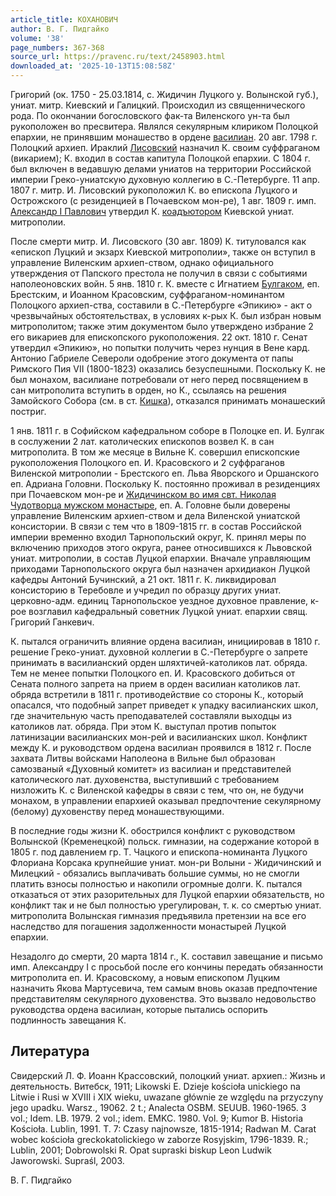 ```yaml
---
article_title: КОХАНОВИЧ
author: В. Г. Пидгайко
volume: '38'
page_numbers: 367-368
source_url: https://pravenc.ru/text/2458903.html
downloaded_at: '2025-10-13T15:08:58Z'
---
```


Григорий (ок. 1750 - 25.03.1814, с. Жидичин Луцкого у. Волынской губ.), униат. митр. Киевский и Галицкий. Происходил из священнического рода. По окончании богословского фак-та Виленского ун-та был рукоположен во пресвитера. Являлся секулярным клириком Полоцкой епархии, не принявшим монашество в ордене [василиан](https://pravenc.ru/text/василиан.html). 20 авг. 1798 г. Полоцкий архиеп. Ираклий [Лисовский](https://pravenc.ru/text/Лисовский.html) назначил К. своим суффраганом (викарием); К. входил в состав капитула Полоцкой епархии. С 1804 г. был включен в ведавшую делами униатов на территории Российской империи Греко-униатскую духовную коллегию в С.-Петербурге. 11 апр. 1807 г. митр. И. Лисовский рукоположил К. во епископа Луцкого и Острожского (с резиденцией в Почаевском мон-ре), 1 авг. 1809 г. имп. [Александр I Павлович](<https://pravenc.ru/text/Александр I Павлович.html>) утвердил К. [коадъютором](https://pravenc.ru/text/коадъютором.html) Киевской униат. митрополии.

После смерти митр. И. Лисовского (30 авг. 1809) К. титуловался как «епископ Луцкий и экзарх Киевской митрополии», также он вступил в управление Виленским архиеп-ством, однако официального утверждения от Папского престола не получил в связи с событиями наполеоновских войн. 5 янв. 1810 г. К. вместе с Игнатием [Булгаком](https://pravenc.ru/text/Булгаком.html), еп. Брестским, и Иоанном Красовским, суффраганом-номинантом Полоцкого архиеп-ства, составили в С.-Петербурге «Эпикию» - акт о чрезвычайных обстоятельствах, в условиях к-рых К. был избран новым митрополитом; также этим документом было утверждено избрание 2 его викариев для епископского рукоположения. 22 окт. 1810 г. Сенат утвердил «Эпикию», но попытки получить через нунция в Вене кард. Антонио Габриеле Североли одобрение этого документа от папы Римского Пия VII (1800-1823) оказались безуспешными. Поскольку К. не был монахом, василиане потребовали от него перед посвящением в сан митрополита вступить в орден, но К., ссылаясь на решения Замойского Собора (см. в ст. [Кишка](https://pravenc.ru/text/Кишка.html)), отказался принимать монашеский постриг.

1 янв. 1811 г. в Софийском кафедральном соборе в Полоцке еп. И. Булгак в сослужении 2 лат. католических епископов возвел К. в сан митрополита. В том же месяце в Вильне К. совершил епископские рукоположения Полоцкого еп. И. Красовского и 2 суффраганов Виленской митрополии - Брестского еп. Льва Яворского и Оршанского еп. Адриана Головни. Поскольку К. постоянно проживал в резиденциях при Почаевском мон-ре и [Жидичинском во имя свт. Николая Чудотворца мужском монастыре](<https://pravenc.ru/text/Жидичинском во имя свт  Николая Чудотворца мужском монастыре.html>), еп. А. Головне были доверены управление Виленским архиеп-ством и дела Виленской униатской консистории. В связи с тем что в 1809-1815 гг. в состав Российской империи временно входил Тарнопольский округ, К. принял меры по включению приходов этого округа, ранее относившихся к Львовской униат. митрополии, в состав Луцкой епархии. Вначале управляющим приходами Тарнопольского округа был назначен архидиакон Луцкой кафедры Антоний Бучинский, а 21 окт. 1811 г. К. ликвидировал консисторию в Теребовле и учредил по образцу других униат. церковно-адм. единиц Тарнопольское уездное духовное правление, к-рое возглавил кафедральный советник Луцкой униат. епархии свящ. Григорий Ганкевич.

К. пытался ограничить влияние ордена василиан, инициировав в 1810 г. решение Греко-униат. духовной коллегии в С.-Петербурге о запрете принимать в василианский орден шляхтичей-католиков лат. обряда. Тем не менее попытки Полоцкого еп. И. Красовского добиться от Сената полного запрета на прием в орден василиан католиков лат. обряда встретили в 1811 г. противодействие со стороны К., который опасался, что подобный запрет приведет к упадку василианских школ, где значительную часть преподавателей составляли выходцы из католиков лат. обряда. При этом К. выступал против попыток латинизации василианских мон-рей и василианских школ. Конфликт между К. и руководством ордена василиан проявился в 1812 г. После захвата Литвы войсками Наполеона в Вильне был образован самозваный «Духовный комитет» из василиан и представителей католического лат. духовенства, выступивший с требованием низложить К. с Виленской кафедры в связи с тем, что он, не будучи монахом, в управлении епархией оказывал предпочтение секулярному (белому) духовенству перед монашествующими.

В последние годы жизни К. обострился конфликт с руководством Волынской (Кременецкой) польск. гимназии, на содержание которой в 1805 г. под давлением гр. Т. Чацкого и епископа-номинанта Луцкого Флориана Корсака крупнейшие униат. мон-ри Волыни - Жидичинский и Милецкий - обязались выплачивать большие суммы, но не смогли платить взносы полностью и накопили огромные долги. К. пытался отказаться от этих разорительных для Луцкой епархии обязательств, но конфликт так и не был полностью урегулирован, т. к. со смертью униат. митрополита Волынская гимназия предъявила претензии на все его наследство для погашения задолженности монастырей Луцкой епархии.

Незадолго до смерти, 20 марта 1814 г., К. составил завещание и письмо имп. Александру I с просьбой после его кончины передать обязанности митрополита еп. И. Красовскому, а новым епископом Луцким назначить Якова Мартусевича, тем самым вновь оказав предпочтение представителям секулярного духовенства. Это вызвало недовольство руководства ордена василиан, которые пытались оспорить подлинность завещания К.

## Литература

Свидерский Л. Ф. Иоанн Крассовский, полоцкий униат. архиеп.: Жизнь и деятельность. Витебск, 1911; Likowski E. Dzieje kościoła unickiego na Litwie i Rusi w XVIII i XIX wieku, uwazane głównie ze względu na przyczyny jego upadku. Warsz., 19062. 2 t.; Analecta OSBM. SEUUB. 1960-1965. 3 vol.; Idem. LB. 1979. 2 vol.; idem. EMKC. 1980. Vol. 9; Kumor B. Historia Kościoła. Lublin, 1991. T. 7: Czasy najnowsze, 1815-1914; Radwan M. Carat wobec kościoła greckokatolickiego w zaborze Rosyjskim, 1796-1839. R.; Lublin, 2001; Dobrowolski R. Opat supraski biskup Leon Ludwik Jaworowski. Supraśl, 2003.

В. Г. Пидгайко
